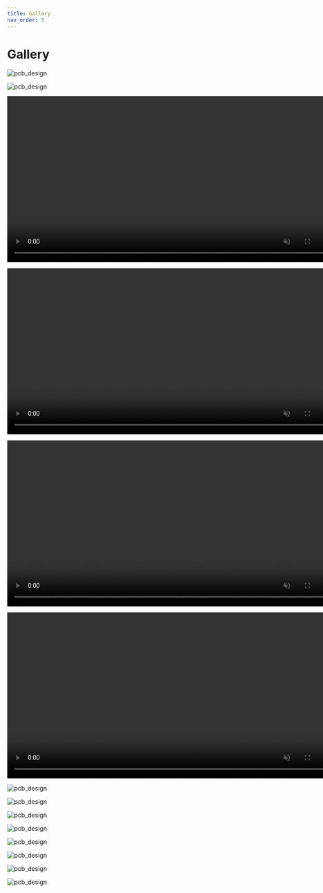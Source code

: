 ```yaml
---
title: Gallery
nav_order: 5
---
```


# Gallery

![pcb_design](images/mobo_front_small.png)

![pcb_design](images/mobo_back_small.png)

<video src="videos/floatybouncy_mobo.mp4" width="768" autoplay loop muted></video>

<video src="videos/floatybouncy_dabo.mp4" width="768" autoplay loop muted></video>

<video src="videos/floatybouncy_mobo_case.mp4" width="768" autoplay loop muted></video>

<video src="videos/floatybouncy_dabo_case.mp4" width="768" autoplay loop muted></video>

![pcb_design](images/mobo_0.png)

![pcb_design](images/mobo_1.png)

![pcb_design](images/mobo_2.png)

![pcb_design](images/mobo_3.png)

![pcb_design](images/pcbnew_2024-10-07_12-21-47.png)

![pcb_design](images/pcbnew_2024-10-07_12-21-49.png)

![pcb_design](images/pcbnew_2024-10-07_12-21-37.png)

![pcb_design](images/pcbnew_2024-10-07_12-21-40.png)
